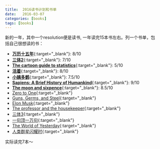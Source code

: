 ```yaml
---
title:  2016读书计划和书单
date:   2016-03-07
categories: [books]
tags: [books]
---
```

新的一年，其中一个resolution便是读书, 一年读完15本书左右。列一个书单，包括自己很想读的书：   
- [**万历十五年**](https://book.douban.com/subject/25893465/){:target="_blank"}: 8/10     
- [**三体2**](https://book.douban.com/subject/26427703/){:target="_blank"}: 7/10  
- [**The cartoon guide to statistics**](https://book.douban.com/subject/2778766/){:target="_blank"}: 5/10      
- [**活着**](https://book.douban.com/subject/1082154/){:target="_blank"}: 8/10    
- [**小姨多鹤**](https://book.douban.com/subject/3012517/){:target="_blank"}: 7.5/10    
- [**Sapiens: A Brief History of Humankind**](https://book.douban.com/subject/25904521/){:target="_blank"}: 9/10  
- [**The moon and sixpence**](https://book.douban.com/subject/1858513/){:target="_blank"}: 8.5/10      
- [Zero to One](https://book.douban.com/subject/24753651/){:target="_blank"}    
- [Guns, Germs, and Steel](https://book.douban.com/subject/1813841/){:target="_blank"}  
- [Elon Musk](https://book.douban.com/subject/26372738/){:target="_blank"}  
- [The professor and the housekeeper](https://book.douban.com/subject/3566719/){:target="_blank"}   
- [三体3](https://book.douban.com/subject/26427705/){:target="_blank"}  
- [一句顶一万句](https://book.douban.com/subject/3633461/){:target="_blank"}       
- [The World of Yesterday](https://book.douban.com/subject/20545453/){:target="_blank"}  
- [人类群星闪耀时](https://book.douban.com/subject/6783783/){:target="_blank"}   

实际读完7本～

